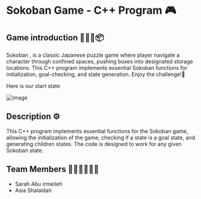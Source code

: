 # Sokoban Game - C++ Program 🎮

## Game introduction 🧍🏻‍♂️📦
Sokoban , is a classic Japanese puzzle game where player navigate a character through confined spaces, pushing boxes into designated storage locations. This C++ program implements essential Sokoban functions for initialization, goal-checking, and state generation. 
Enjoy the challenge!🚀

Here is our start state

![image](https://github.com/SarahAbuirmeileh/AI_SokobanGame/assets/127017088/53a7fa1a-b88c-4f97-b0ae-a52b2dfbed6f)



## Description ⚙️
This C++ program implements essential functions for the Sokoban game, allowing the initialization of the game, checking if a state is a goal state, and generating children states. The code is designed to work for any given Sokoban state.

## Team Members 👩🏻‍💻👩🏻‍💻
- Sarah Abu irmeileh
- Asia Shalaldah  
